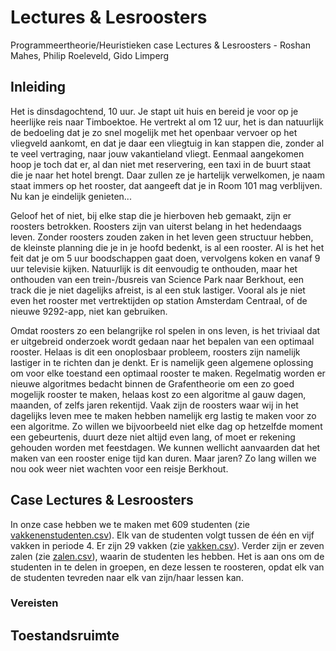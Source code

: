 # Lectures & Lesroosters
Programmeertheorie/Heuristieken case Lectures & Lesroosters - Roshan Mahes, Philip Roeleveld, Gido Limperg

## Inleiding
Het is dinsdagochtend, 10 uur. Je stapt uit huis en bereid je voor op je heerlijke reis naar Timboektoe. He vertrekt al om 12 uur, het is dan natuurlijk de bedoeling dat je zo snel mogelijk met het openbaar vervoer op het vliegveld aankomt, en dat je daar een vliegtuig in kan stappen die, zonder al te veel vertraging, naar jouw vakantieland vliegt. Eenmaal aangekomen hoop je toch dat er, al dan niet met reservering, een taxi in de buurt staat die je naar het hotel brengt. Daar zullen ze je hartelijk verwelkomen, je naam staat immers op het rooster, dat aangeeft dat je in Room 101 mag verblijven. Nu kan je eindelijk genieten...

Geloof het of niet, bij elke stap die je hierboven heb gemaakt, zijn er roosters betrokken. Roosters zijn van uiterst belang in het hedendaags leven. Zonder roosters zouden zaken in het leven geen structuur hebben, de kleinste planning die je in je hoofd bedenkt, is al een rooster. Al is het het feit dat je om 5 uur boodschappen gaat doen, vervolgens koken en vanaf 9 uur televisie kijken. Natuurlijk is dit eenvoudig te onthouden, maar het onthouden van een trein-/busreis van Science Park naar Berkhout, een track die je niet dagelijks afreist, is al een stuk lastiger. Vooral als je niet even het rooster met vertrektijden op station Amsterdam Centraal, of de nieuwe 9292-app, niet kan gebruiken.

Omdat roosters zo een belangrijke rol spelen in ons leven, is het triviaal dat er uitgebreid onderzoek wordt gedaan naar het bepalen van een optimaal rooster. Helaas is dit een onoplosbaar probleem, roosters zijn namelijk lastiger in te richten dan je denkt. Er is namelijk geen algemene oplossing om voor elke toestand een optimaal rooster te maken. Regelmatig worden er nieuwe algoritmes bedacht binnen de Grafentheorie om een zo goed mogelijk rooster te maken, helaas kost zo een algoritme al gauw dagen, maanden, of zelfs jaren rekentijd. Vaak zijn de roosters waar wij in het dagelijks leven mee te maken hebben namelijk erg lastig te maken voor zo een algoritme. Zo willen we bijvoorbeeld niet elke dag op hetzelfde moment een gebeurtenis, duurt deze niet altijd even lang, of moet er rekening gehouden worden met feestdagen. We kunnen wellicht aanvaarden dat het maken van een rooster enige tijd kan duren. Maar jaren? Zo lang willen we nou ook weer niet wachten voor een reisje Berkhout.

## Case Lectures & Lesroosters
In onze case hebben we te maken met 609 studenten (zie [vakkenenstudenten.csv](https://github.com/Roshanmahes/Lectures-Lesroosters/blob/master/studentenenvakken.csv)). Elk van de studenten volgt tussen de één en vijf vakken in periode 4. Er zijn 29 vakken (zie [vakken.csv](https://github.com/Roshanmahes/Lectures-Lesroosters/blob/master/vakken.csv)). Verder zijn er zeven zalen (zie [zalen.csv](https://github.com/Roshanmahes/Lectures-Lesroosters/blob/master/zalen.csv)), waarin de studenten les hebben. Het is aan ons om de studenten in te delen in groepen, en deze lessen te roosteren, opdat elk van de studenten tevreden naar elk van zijn/haar lessen kan.

### Vereisten


## Toestandsruimte
